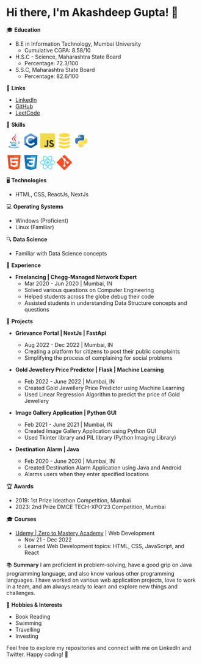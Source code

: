 # Hi there, I'm Akashdeep Gupta! 👋

🎓 **Education**
- B.E in Information Technology, Mumbai University
  - Cumulative CGPA: 8.58/10
- H.S.C - Science, Maharashtra State Board
  - Percentage: 72.3/100
- S.S.C, Maharashtra State Board
  - Percentage: 82.6/100

🔗 **Links**
- [LinkedIn](https://www.linkedin.com/in/akashdeep-gupta-990353192/)
- [GitHub](https://github.com/Akashdeepgupta)
- [LeetCode](https://leetcode.com/Akashdeep_Gupta/)

🔧 **Skills**
<p align="left">
  <img src="https://raw.githubusercontent.com/devicons/devicon/master/icons/java/java-original.svg" alt="Java" width="40" height="40"/>
  <img src="https://raw.githubusercontent.com/devicons/devicon/master/icons/c/c-original.svg" alt="C" width="40" height="40"/>
  <img src="https://raw.githubusercontent.com/devicons/devicon/master/icons/javascript/javascript-original.svg" alt="JavaScript" width="40" height="40"/>
  <img src="https://raw.githubusercontent.com/devicons/devicon/master/icons/sql/sql-original.svg" alt="SQL" width="40" height="40"/>
  <img src="https://raw.githubusercontent.com/devicons/devicon/master/icons/python/python-original.svg" alt="Python" width="40" height="40"/>
</p>

<p align="left">
  <img src="https://raw.githubusercontent.com/devicons/devicon/master/icons/html5/html5-original.svg" alt="HTML" width="40" height="40"/>
  <img src="https://raw.githubusercontent.com/devicons/devicon/master/icons/css3/css3-original.svg" alt="CSS" width="40" height="40"/>
  <img src="https://raw.githubusercontent.com/devicons/devicon/master/icons/react/react-original.svg" alt="ReactJS" width="40" height="40"/>
  <img src="https://raw.githubusercontent.com/devicons/devicon/master/icons/git/git-original.svg" alt="GIT" width="40" height="40"/>
</p>

🖥️ **Technologies**
- HTML, CSS, ReactJs, NextJs

💻 **Operating Systems**
- Windows (Proficient)
- Linux (Familiar)

🔍 **Data Science**
- Familiar with Data Science concepts

🚀 **Experience**
- **Freelancing | Chegg-Managed Network Expert**
  - Mar 2020 - Jun 2020 | Mumbai, IN
  - Solved various questions on Computer Engineering
  - Helped students across the globe debug their code
  - Assisted students in understanding Data Structure concepts and questions

🚧 **Projects**
- **Grievance Portal | NextJs | FastApi**
  - Aug 2022 - Dec 2022 | Mumbai, IN
  - Creating a platform for citizens to post their public complaints
  - Simplifying the process of complaining for social problems

- **Gold Jewellery Price Predictor | Flask | Machine Learning**
  - Feb 2022 - June 2022 | Mumbai, IN
  - Created Gold Jewellery Price Predictor using Machine Learning
  - Used Linear Regression Algorithm to predict the price of Gold Jewellery

- **Image Gallery Application | Python GUI**
  - Feb 2021 - June 2021 | Mumbai, IN
  - Created Image Gallery Application using Python GUI
  - Used Tkinter library and PIL library (Python Imaging Library)

- **Destination Alarm | Java**
  - Feb 2020 - June 2020 | Mumbai, IN
  - Created Destination Alarm Application using Java and Android
  - Alarms users when they enter specified locations

🏆 **Awards**
- 2019: 1st Prize Ideathon Competition, Mumbai
- 2023: 2nd Prize DMCE TECH-XPO’23 Competition, Mumbai

🎓 **Courses**
- [Udemy | Zero to Mastery Academy](https://www.udemy.com/) | Web Development
  - Nov 21 - Dec 2022
  - Learned Web Development topics: HTML, CSS, JavaScript, and React

📚 **Summary**
I am proficient in problem-solving, have a good grip on Java programming language, and also know various other programming languages. I have worked on various web application projects, love to work in a team, and am always ready to learn and explore new things and challenges.

🎯 **Hobbies & Interests**
- Book Reading
- Swimming
- Travelling
- Investing

Feel free to explore my repositories and connect with me on LinkedIn and Twitter. Happy coding! 🚀
